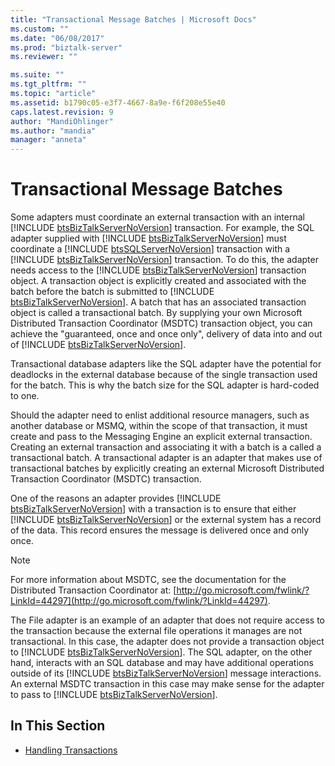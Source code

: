 ```yaml
---
title: "Transactional Message Batches | Microsoft Docs"
ms.custom: ""
ms.date: "06/08/2017"
ms.prod: "biztalk-server"
ms.reviewer: ""

ms.suite: ""
ms.tgt_pltfrm: ""
ms.topic: "article"
ms.assetid: b1790c05-e3f7-4667-8a9e-f6f208e55e40
caps.latest.revision: 9
author: "MandiOhlinger"
ms.author: "mandia"
manager: "anneta"
---
```

# Transactional Message Batches
Some adapters must coordinate an external transaction with an internal [!INCLUDE [btsBizTalkServerNoVersion](../includes/btsbiztalkservernoversion-md.md)] transaction. For example, the SQL adapter supplied with [!INCLUDE [btsBizTalkServerNoVersion](../includes/btsbiztalkservernoversion-md.md)] must coordinate a [!INCLUDE [btsSQLServerNoVersion](../includes/btssqlservernoversion-md.md)] transaction with a [!INCLUDE [btsBizTalkServerNoVersion](../includes/btsbiztalkservernoversion-md.md)] transaction. To do this, the adapter needs access to the [!INCLUDE [btsBizTalkServerNoVersion](../includes/btsbiztalkservernoversion-md.md)] transaction object. A transaction object is explicitly created and associated with the batch before the batch is submitted to [!INCLUDE [btsBizTalkServerNoVersion](../includes/btsbiztalkservernoversion-md.md)]. A batch that has an associated transaction object is called a transactional batch. By supplying your own Microsoft Distributed Transaction Coordinator (MSDTC) transaction object, you can achieve the "guaranteed, once and once only", delivery of data into and out of [!INCLUDE [btsBizTalkServerNoVersion](../includes/btsbiztalkservernoversion-md.md)].  
  
 Transactional database adapters like the SQL adapter have the potential for deadlocks in the external database because of the single transaction used for the batch. This is why the batch size for the SQL adapter is hard-coded to one.  
  
 Should the adapter need to enlist additional resource managers, such as another database or MSMQ, within the scope of that transaction, it must create and pass to the Messaging Engine an explicit external transaction. Creating an external transaction and associating it with a batch is a called a transactional batch. A transactional adapter is an adapter that makes use of transactional batches by explicitly creating an external Microsoft Distributed Transaction Coordinator (MSDTC) transaction.  
  
 One of the reasons an adapter provides [!INCLUDE [btsBizTalkServerNoVersion](../includes/btsbiztalkservernoversion-md.md)] with a transaction is to ensure that either [!INCLUDE [btsBizTalkServerNoVersion](../includes/btsbiztalkservernoversion-md.md)] or the external system has a record of the data. This record ensures the message is delivered once and only once.  
  
> [!NOTE]
>  For more information about MSDTC, see the documentation for the Distributed Transaction Coordinator at: [http://go.microsoft.com/fwlink/?LinkId=44297](http://go.microsoft.com/fwlink/?LinkId=44297).  
  
 The File adapter is an example of an adapter that does not require access to the transaction because the external file operations it manages are not transactional. In this case, the adapter does not provide a transaction object to [!INCLUDE [btsBizTalkServerNoVersion](../includes/btsbiztalkservernoversion-md.md)]. The SQL adapter, on the other hand, interacts with an SQL database and may have additional operations outside of its [!INCLUDE [btsBizTalkServerNoVersion](../includes/btsbiztalkservernoversion-md.md)] message interactions. An external MSDTC transaction in this case may make sense for the adapter to pass to [!INCLUDE [btsBizTalkServerNoVersion](../includes/btsbiztalkservernoversion-md.md)].  
  
## In This Section  
  
-   [Handling Transactions](../core/handling-transactions.md)